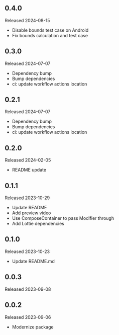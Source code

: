 ## 0.4.0

Released 2024-08-15

  - Disable bounds test case on Android
  - Fix bounds calculation and test case

## 0.3.0

Released 2024-07-07

  - Dependency bump
  - Bump dependencies
  - ci: update workflow actions location

## 0.2.1

Released 2024-07-07

  - Dependency bump
  - Bump dependencies
  - ci: update workflow actions location

## 0.2.0

Released 2024-02-05

  - README update

## 0.1.1

Released 2023-10-29

  - Update README
  - Add preview video
  - Use ComposeContainer to pass Modifier through
  - Add Lottie dependencies

## 0.1.0

Released 2023-10-23

  - Update README.md

## 0.0.3

Released 2023-09-08


## 0.0.2

Released 2023-09-06

  - Modernize package

